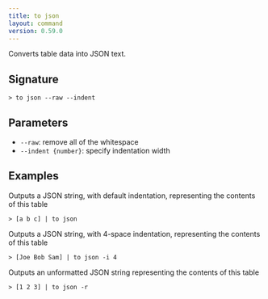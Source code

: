 ```yaml
---
title: to json
layout: command
version: 0.59.0
---
```


Converts table data into JSON text.

## Signature

```> to json --raw --indent```

## Parameters

 -  `--raw`: remove all of the whitespace
 -  `--indent {number}`: specify indentation width

## Examples

Outputs a JSON string, with default indentation, representing the contents of this table
```shell
> [a b c] | to json
```

Outputs a JSON string, with 4-space indentation, representing the contents of this table
```shell
> [Joe Bob Sam] | to json -i 4
```

Outputs an unformatted JSON string representing the contents of this table
```shell
> [1 2 3] | to json -r
```
